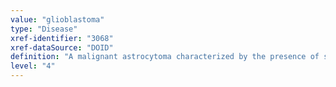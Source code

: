 ```yaml
---
value: "glioblastoma"
type: "Disease"
xref-identifier: "3068"
xref-dataSource: "DOID"
definition: "A malignant astrocytoma characterized by the presence of small areas of necrotizing tissue that is surrounded by anaplastic cells as well as the presence of hyperplastic blood vessels, and that has_material_basis_in abnormally proliferating cells derives_from multiple cell types including astrocytes and oligondroctyes."
level: "4"
---
```

